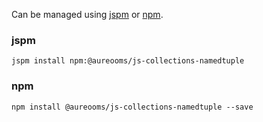 Can be managed using
[jspm](http://jspm.io)
or [npm](https://github.com/npm/npm).

### jspm
```terminal
jspm install npm:@aureooms/js-collections-namedtuple
```

### npm
```terminal
npm install @aureooms/js-collections-namedtuple --save
```
